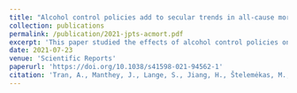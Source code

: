 ```yaml
---
title: "Alcohol control policies add to secular trends in all-cause mortality rates in young adults"
collection: publications
permalink: /publication/2021-jpts-acmort.pdf
excerpt: 'This paper studied the effects of alcohol control policies on all-cause mortality employing interrupted time series analysis and joinpoint analyses.'
date: 2021-07-23
venue: 'Scientific Reports'
paperurl: 'https://doi.org/10.1038/s41598-021-94562-1'
citation: 'Tran, A., Manthey, J., Lange, S., Jiang, H., Štelemėkas, M., Liutkutė-Gumarov, V., Meščeriakova-Veliulienė, O., Petkevičienė, J., Radišauskas, R., Telksnys, T. & Rehm, J. (2021) Alcohol control policies add to secular trends in all-cause mortality rates in young adults. Scientific Reports, 11(1), 15127.'
---
```

